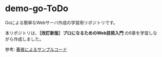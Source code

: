 # demo-go-ToDo

Goによる簡単なWebサーバ作成の学習用リポジトリです。

本リポジトリは、**［改訂新版］プロになるためのWeb技術入門** の6章を学習しながら作成しました。

参考: [著者によるサンプルコード](https://github.com/little-forest/webtech-fundamentals/tree/v1-latest)
